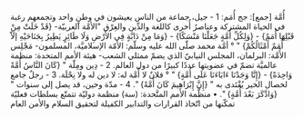 ‌أُمَّة [جمع]: جج أُمَم:
1 - جيل، جماعة من الناس يعيشون في وطنٍ واحد وتجمعهم رغبة في الحياة المشتركة وعناصرُ أُخرى كاللغة والدِّين والعِرْق "الأمَّة العربيّة- {قَدْ خَلَتْ مِنْ قَبْلِهَا أُمَمٌ} - {وَلِكُلِّ ‌أُمَّةٍ جَعَلْنَا مَنْسَكًا} - {وَمَا مِنْ دَابَّةٍ فِي الأَرْضِ وَلَا طَائِرٍ يَطِيرُ بِجَنَاحَيْهِ إلَاّ أُمَمٌ أَمْثَالُكُمْ} " ° ‌أمَّة محمد صلّى الله عليه وسلّم: الأمّة الإسلاميَّة، المسلمون- مَجْلِس الأُمَّة: البرلمان، المجلس النيابيّ الذي يضمّ ممثلي الشعب- هيئة الأمم المتحدة: منظمة عالميَّة تضمّ في عضويتها عددًا كبيرًا من دول العالم.
2 - دِين ومِلّة " {كَانَ النَّاسُ ‌أُمَّةً وَاحِدَةً} - {إِنَّا وَجَدْنَا ءَابَاءَنَا عَلَى ‌أُمَّةٍ} " ° فلانٌ لا ‌أُمَّة له: لا دين له ولا نِحْلَة.
3 - رجلٌ جامع لخصال الخير يُقْتَدى به " {إِنَّ إِبْرَاهِيمَ كَانَ ‌أُمَّةً} ".
4 - مدّة وحين، قد يصل إلى سنوات " {وَادَّكَرَ بَعْدَ ‌أُمَّةٍ} ".
• منظَّمة الأمم المتَّحدة: (سة) منظمة دوليّة تتمتّع بسلطات فعليّة تمكّنها من اتّخاذ القرارات والتدابير الكفيلة لتحقيق السلام والأمن العام
